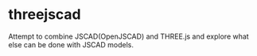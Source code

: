 # threejscad
Attempt to combine JSCAD(OpenJSCAD) and THREE.js and explore what else can be done with JSCAD models. 
